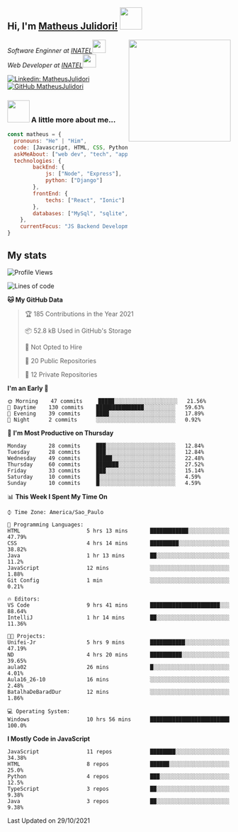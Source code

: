 <h2> Hi, I'm <a href="https://matheusjulidori.github.io" target="_blank">Matheus Julidori!</a> <img src="https://media.giphy.com/media/12oufCB0MyZ1Go/giphy.gif" width="50"></h2>
<img align='right' src="https://media.giphy.com/media/M9gbBd9nbDrOTu1Mqx/giphy.gif" width="230">
<p><em>Software Enginner at <a href="http://www.inatel.br" target="_blank">INATEL</a><img src="https://media.giphy.com/media/fYSnHlufseco8Fh93Z/giphy.gif" width="30"></br>
  Web Developer at <a href="http://www.inatel.br" target="_blank">INATEL</a><img src="https://media.giphy.com/media/WUlplcMpOCEmTGBtBW/giphy.gif" width="30"> 
</em></p>

[![Linkedin: MatheusJulidori](https://img.shields.io/badge/-MatheusJulidori-blue?style=flat-square&logo=Linkedin&logoColor=white&link=https://www.linkedin.com/in/MatheusJulidori/)](https://www.linkedin.com/in/MatheusJulidori/)
[![GitHub MatheusJulidori](https://img.shields.io/github/followers/matheusjulidori?label=follow&style=social)](https://github.com/MatheusJulidori)


### <img src="https://media.giphy.com/media/VgCDAzcKvsR6OM0uWg/giphy.gif" width="50"> A little more about me...  

```javascript
const matheus = {
  pronouns: "He" | "Him",
  code: [Javascript, HTML, CSS, Python, Java, C++, C],
  askMeAbout: ["web dev", "tech", "app dev", "games"],
  technologies: {
        backEnd: {
            js: ["Node", "Express"],
            python: ["Django"]
        },
        frontEnd: {
            techs: ["React", "Ionic"]
        },
        databases: ["MySql", "sqlite","PostgreSQL"],
    },
    currentFocus: "JS Backend Development",
}
```
<h2>My stats</h2>

<!--START_SECTION:waka-->
![Profile Views](http://img.shields.io/badge/Profile%20Views-0-blue)

![Lines of code](https://img.shields.io/badge/From%20Hello%20World%20I%27ve%20Written-500761%20lines%20of%20code-blue)

**🐱 My GitHub Data** 

> 🏆 185 Contributions in the Year 2021
 > 
> 📦 52.8 kB Used in GitHub's Storage 
 > 
> 🚫 Not Opted to Hire
 > 
> 📜 20 Public Repositories 
 > 
> 🔑 12 Private Repositories  
 > 
**I'm an Early 🐤** 

```text
🌞 Morning    47 commits     █████░░░░░░░░░░░░░░░░░░░░   21.56% 
🌆 Daytime    130 commits    ███████████████░░░░░░░░░░   59.63% 
🌃 Evening    39 commits     ████░░░░░░░░░░░░░░░░░░░░░   17.89% 
🌙 Night      2 commits      ░░░░░░░░░░░░░░░░░░░░░░░░░   0.92%

```
📅 **I'm Most Productive on Thursday** 

```text
Monday       28 commits     ███░░░░░░░░░░░░░░░░░░░░░░   12.84% 
Tuesday      28 commits     ███░░░░░░░░░░░░░░░░░░░░░░   12.84% 
Wednesday    49 commits     █████░░░░░░░░░░░░░░░░░░░░   22.48% 
Thursday     60 commits     ███████░░░░░░░░░░░░░░░░░░   27.52% 
Friday       33 commits     ███░░░░░░░░░░░░░░░░░░░░░░   15.14% 
Saturday     10 commits     █░░░░░░░░░░░░░░░░░░░░░░░░   4.59% 
Sunday       10 commits     █░░░░░░░░░░░░░░░░░░░░░░░░   4.59%

```


📊 **This Week I Spent My Time On** 

```text
⌚︎ Time Zone: America/Sao_Paulo

💬 Programming Languages: 
HTML                     5 hrs 13 mins       ████████████░░░░░░░░░░░░░   47.79% 
CSS                      4 hrs 14 mins       █████████░░░░░░░░░░░░░░░░   38.82% 
Java                     1 hr 13 mins        ██░░░░░░░░░░░░░░░░░░░░░░░   11.2% 
JavaScript               12 mins             ░░░░░░░░░░░░░░░░░░░░░░░░░   1.88% 
Git Config               1 min               ░░░░░░░░░░░░░░░░░░░░░░░░░   0.21%

🔥 Editors: 
VS Code                  9 hrs 41 mins       ██████████████████████░░░   88.64% 
IntelliJ                 1 hr 14 mins        ██░░░░░░░░░░░░░░░░░░░░░░░   11.36%

🐱‍💻 Projects: 
Unifei-Jr                5 hrs 9 mins        ███████████░░░░░░░░░░░░░░   47.19% 
ND                       4 hrs 20 mins       ██████████░░░░░░░░░░░░░░░   39.65% 
aula02                   26 mins             █░░░░░░░░░░░░░░░░░░░░░░░░   4.01% 
Aula16_26-10             16 mins             ░░░░░░░░░░░░░░░░░░░░░░░░░   2.48% 
BatalhaDeBaradDur        12 mins             ░░░░░░░░░░░░░░░░░░░░░░░░░   1.86%

💻 Operating System: 
Windows                  10 hrs 56 mins      █████████████████████████   100.0%

```

**I Mostly Code in JavaScript** 

```text
JavaScript               11 repos            ████████░░░░░░░░░░░░░░░░░   34.38% 
HTML                     8 repos             ██████░░░░░░░░░░░░░░░░░░░   25.0% 
Python                   4 repos             ███░░░░░░░░░░░░░░░░░░░░░░   12.5% 
TypeScript               3 repos             ██░░░░░░░░░░░░░░░░░░░░░░░   9.38% 
Java                     3 repos             ██░░░░░░░░░░░░░░░░░░░░░░░   9.38%

```



 Last Updated on 29/10/2021
<!--END_SECTION:waka-->

